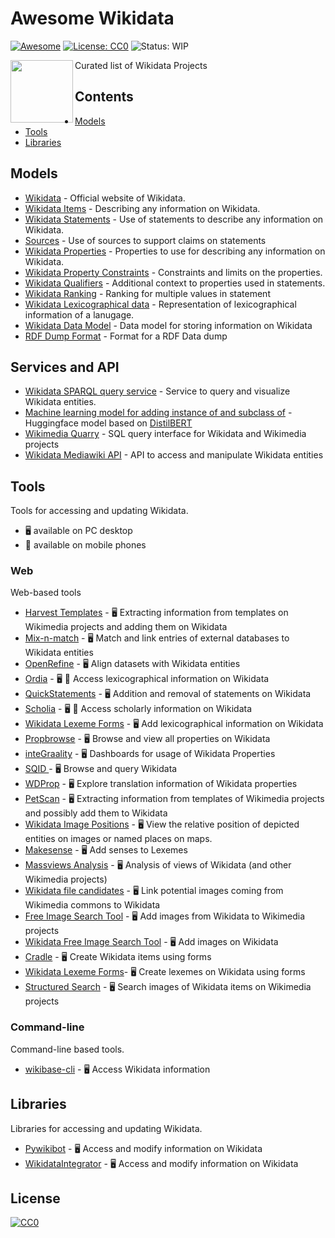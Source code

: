# Awesome Wikidata
[![Awesome](https://awesome.re/badge.svg)](https://awesome.re) [![License: CC0](https://img.shields.io/badge/License-CC0-lightgrey.svg)](https://creativecommons.org/publicdomain/zero/1.0/) ![Status: WIP](https://img.shields.io/badge/status-WIP-red.svg)


[<img src="https://www.wikidata.org/static/images/project-logos/wikidatawiki.png" align="left" width="100">]([https://activitypub.rocks/](https://www.wikidata.org/wiki/Wikidata:Main_Page))

Curated list of Wikidata Projects

## Contents
* [Models](#models)
* [Tools](#tools)
* [Libraries](#libraries)

## Models
- [Wikidata](https://www.wikidata.org/wiki/Wikidata:Main_Page) - Official website of Wikidata.
- [Wikidata Items](https://www.wikidata.org/wiki/Help:Items) - Describing any information on Wikidata.
- [Wikidata Statements](https://www.wikidata.org/wiki/Help:Statements) - Use of statements to describe any information on Wikidata.
- [Sources](https://www.wikidata.org/wiki/Help:Sources) - Use of sources to support claims on statements
- [Wikidata Properties](https://www.wikidata.org/wiki/Help:Properties) - Properties to use for describing any information on Wikidata.
- [Wikidata Property Constraints](https://www.wikidata.org/wiki/Help:Property_constraints_portal) - Constraints and limits on the properties.
- [Wikidata Qualifiers](https://www.wikidata.org/wiki/Help:Qualifiers) - Additional context to properties used in statements.
- [Wikidata Ranking](https://www.wikidata.org/wiki/Help:Ranking) - Ranking for multiple values in statement
- [Wikidata Lexicographical data](https://www.wikidata.org/wiki/Wikidata:Lexicographical_data) - Representation of lexicographical information of a lanugage.
- [Wikidata Data Model](https://www.mediawiki.org/wiki/Wikibase/DataModel) - Data model for storing information on Wikidata
- [RDF Dump Format](https://www.mediawiki.org/wiki/Wikibase/Indexing/RDF_Dump_Format) - Format for a RDF Data dump

## Services and API
- [Wikidata SPARQL query service](https://www.wikidata.org/wiki/Wikidata:SPARQL_query_service) - Service to query and visualize Wikidata entities.
- [Machine learning model for adding instance of and subclass of](https://www.wikidata.org/wiki/User:BrokenSegue/Psychiq) - Huggingface model based on [DistilBERT](https://huggingface.co/docs/transformers/model_doc/distilbert)
- [Wikimedia Quarry](https://quarry.wmflabs.org/) - SQL query interface for Wikidata and Wikimedia projects
- [Wikidata Mediawiki API](https://www.wikidata.org/w/api.php) - API to access and manipulate Wikidata entities

## Tools
Tools for accessing and updating Wikidata.
* 🖥 available on PC desktop
* 📱 available on mobile phones

### Web
Web-based tools
- [Harvest Templates](https://pltools.toolforge.org/harvesttemplates) - 🖥 Extracting information from templates on Wikimedia projects and adding them on Wikidata
- [Mix-n-match](https://mix-n-match.toolforge.org/#/) - 🖥 Match and link entries of external databases to Wikidata entities
- [OpenRefine](https://github.com/OpenRefine/OpenRefine) - 🖥 Align datasets with Wikidata entities
- [Ordia](https://tools.wmflabs.org/ordia/) - 🖥 📱 Access lexicographical information on Wikidata
- [QuickStatements](https://tools.wmflabs.org/quickstatements) - 🖥 Addition and removal of statements on Wikidata
- [Scholia](https://scholia.toolforge.org/) - 🖥 📱 Access scholarly information on Wikidata
- [Wikidata Lexeme Forms](https://lexeme-forms.toolforge.org/) - 🖥 Add lexicographical information on Wikidata
- [Propbrowse](https://hay.toolforge.org/propbrowse/) - 🖥 Browse and view all properties on Wikidata
- [inteGraality](https://www.wikidata.org/wiki/Wikidata:Tools/inteGraality) - 🖥 Dashboards for usage of Wikidata Properties
- [SQID ](https://sqid.toolforge.org/#/) - 🖥 Browse and query Wikidata
- [WDProp](https://wdprop.toolforge.org/) - 🖥 Explore translation information of Wikidata properties
- [PetScan](https://petscan.wmflabs.org/) - 🖥 Extracting information from templates of Wikimedia projects and possibly add them to Wikidata
- [Wikidata Image Positions](https://wd-image-positions.toolforge.org/) - 🖥 View the relative position of depicted entities on images or named places on maps. 
- [Makesense](https://machtsinn.toolforge.org/) - 🖥 Add senses to Lexemes
- [Massviews Analysis](https://pageviews.wmcloud.org/massviews/) - 🖥 Analysis of views of Wikidata (and other Wikimedia projects)
- [Wikidata file candidates](https://fist.toolforge.org/file_candidates/#/) - 🖥 Link potential images coming from Wikimedia commons to Wikidata
- [Free Image Search Tool](https://fist.toolforge.org/fist.php) - 🖥 Add images from Wikidata to Wikimedia projects 
- [Wikidata Free Image Search Tool](https://fist.toolforge.org/wdfist/) - 🖥 Add images on Wikidata
- [Cradle](https://cradle.toolforge.org/#/) - 🖥 Create Wikidata items using forms
- [Wikidata Lexeme Forms](https://lexeme-forms.toolforge.org/)- 🖥 Create lexemes on Wikidata using forms
- [Structured Search](https://hay.toolforge.org/sdsearch/) - 🖥 Search images of Wikidata items on Wikimedia projects 

### Command-line
Command-line based tools.
- [wikibase-cli](https://github.com/maxlath/wikibase-cli) - 🖥 Access Wikidata information

## Libraries
Libraries for accessing and updating Wikidata.
- [Pywikibot](https://github.com/wikimedia/pywikibot) - 🖥 Access and modify information on Wikidata
- [WikidataIntegrator](https://github.com/SuLab/WikidataIntegrator) - 🖥 Access and modify information on Wikidata


## License

[![CC0](http://mirrors.creativecommons.org/presskit/buttons/88x31/svg/cc-zero.svg)](https://creativecommons.org/publicdomain/zero/1.0/)
